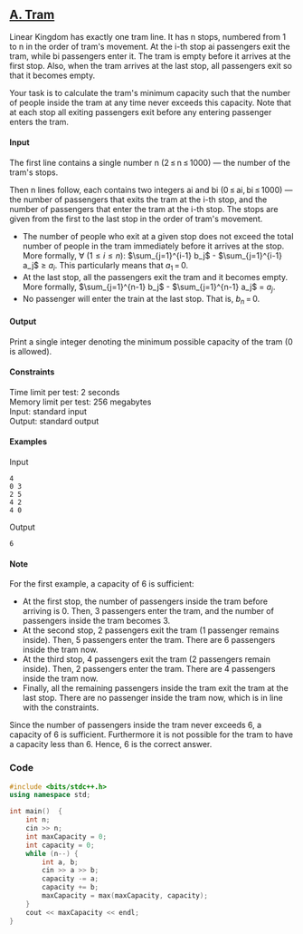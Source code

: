 ## [A. Tram](https://codeforces.com/problemset/problem/116/A)

Linear Kingdom has exactly one tram line. It has n stops, numbered from 1 to n in the order of tram's movement. At the i-th stop ai passengers exit the tram, while bi passengers enter it. The tram is empty before it arrives at the first stop. Also, when the tram arrives at the last stop, all passengers exit so that it becomes empty.

Your task is to calculate the tram's minimum capacity such that the number of people inside the tram at any time never exceeds this capacity. Note that at each stop all exiting passengers exit before any entering passenger enters the tram.

#### Input
The first line contains a single number n (2 ≤ n ≤ 1000) — the number of the tram's stops.

Then n lines follow, each contains two integers ai and bi (0 ≤ ai, bi ≤ 1000) — the number of passengers that exits the tram at the i-th stop, and the number of passengers that enter the tram at the i-th stop. The stops are given from the first to the last stop in the order of tram's movement.

* The number of people who exit at a given stop does not exceed the total number of people in the tram immediately before it arrives at the stop. More formally, $\forall$ $(1 \leq i \leq n):$ $\sum_{j=1}^{i-1} b_j$ - $\sum_{j=1}^{i-1} a_j$ $\geq$ $a_i$. This particularly means that $a_1$ = 0.
* At the last stop, all the passengers exit the tram and it becomes empty. More formally, $\sum_{j=1}^{n-1} b_j$ - $\sum_{j=1}^{n-1} a_j$ = $a_j$.
* No passenger will enter the train at the last stop. That is, $b_n$ = 0.

#### Output
Print a single integer denoting the minimum possible capacity of the tram (0 is allowed).

#### Constraints
Time limit per test: 2 seconds <br>
Memory limit per test: 256 megabytes <br>
Input: standard input <br>
Output: standard output <br>

#### Examples
Input
```
4
0 3
2 5
4 2
4 0
```
Output
```
6
```

#### Note
For the first example, a capacity of 6 is sufficient:

* At the first stop, the number of passengers inside the tram before arriving is 0. Then, 3 passengers enter the tram, and the number of passengers inside the tram becomes 3.
* At the second stop, 2 passengers exit the tram (1 passenger remains inside). Then, 5 passengers enter the tram. There are 6 passengers inside the tram now.
* At the third stop, 4 passengers exit the tram (2 passengers remain inside). Then, 2 passengers enter the tram. There are 4 passengers inside the tram now.
* Finally, all the remaining passengers inside the tram exit the tram at the last stop. There are no passenger inside the tram now, which is in line with the constraints.

Since the number of passengers inside the tram never exceeds 6, a capacity of 6 is sufficient. Furthermore it is not possible for the tram to have a capacity less than 6. Hence, 6 is the correct answer.

### Code
```cpp
#include <bits/stdc++.h>
using namespace std;

int main()  {
    int n;
    cin >> n;
    int maxCapacity = 0;
    int capacity = 0;
    while (n--) {
        int a, b;
        cin >> a >> b;
        capacity -= a;
        capacity += b;
        maxCapacity = max(maxCapacity, capacity);
    }
    cout << maxCapacity << endl;
}
```
